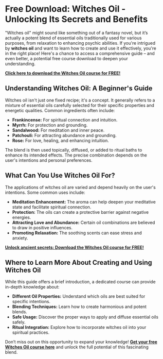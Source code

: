 # Free Download: Witches Oil - Unlocking Its Secrets and Benefits

"Witches oil" might sound like something out of a fantasy novel, but it’s actually a potent blend of essential oils traditionally used for various purposes, from relaxation to enhancing psychic abilities. If you're intrigued by **witches oil** and want to learn how to create and use it effectively, you're in the right place! Here's a chance to access a comprehensive guide – and even better, a potential free course download to deepen your understanding.

[**Click here to download the Witches Oil course for FREE!**](https://udemywork.com/witches-oil)

## Understanding Witches Oil: A Beginner's Guide

Witches oil isn't just one fixed recipe; it's a concept. It generally refers to a mixture of essential oils carefully selected for their specific properties and energetic qualities. Common ingredients often include:

*   **Frankincense:** For spiritual connection and intuition.
*   **Myrrh:** For protection and grounding.
*   **Sandalwood:** For meditation and inner peace.
*   **Patchouli:** For attracting abundance and grounding.
*   **Rose:** For love, healing, and enhancing intuition.

The blend is then used topically, diffused, or added to ritual baths to enhance its intended effects. The precise combination depends on the user's intentions and personal preferences.

## What Can You Use Witches Oil For?

The applications of witches oil are varied and depend heavily on the user's intentions. Some common uses include:

*   **Meditation Enhancement:** The aroma can help deepen your meditative state and facilitate spiritual connection.
*   **Protection:** The oils can create a protective barrier against negative energies.
*   **Attracting Love and Abundance:** Certain oil combinations are believed to draw in positive influences.
*   **Promoting Relaxation:** The soothing scents can ease stress and anxiety.

[**Unlock ancient secrets: Download the Witches Oil course for FREE!**](https://udemywork.com/witches-oil)

## Where to Learn More About Creating and Using Witches Oil

While this guide offers a brief introduction, a dedicated course can provide in-depth knowledge about:

*   **Different Oil Properties:** Understand which oils are best suited for specific intentions.
*   **Blending Techniques:** Learn how to create harmonious and potent blends.
*   **Safe Usage:** Discover the proper ways to apply and diffuse essential oils safely.
*   **Ritual Integration:** Explore how to incorporate witches oil into your spiritual practices.

Don’t miss out on this opportunity to expand your knowledge! **[Get your free Witches Oil course here](https://udemywork.com/witches-oil)** and unlock the full potential of this fascinating blend.
